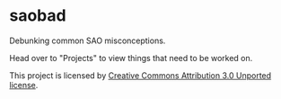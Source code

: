 # saobad
Debunking common SAO misconceptions.

Head over to "Projects" to view things that need to be worked on.

This project is licensed by [Creative Commons Attribution 3.0 Unported license](https://creativecommons.org/licenses/by/3.0/).
